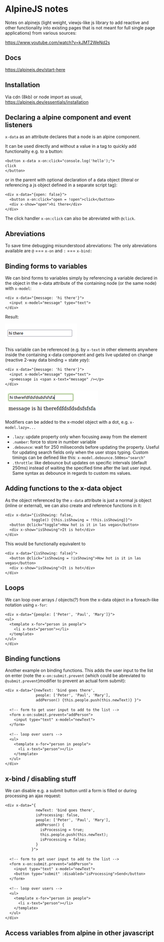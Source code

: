 # AlpineJS notes

Notes on alpinejs (light weight, viewjs-like js library to add reactive and other functionality into existing pages that is not meant for full single page applications) from various sources:

https://www.youtube.com/watch?v=kJMT2WeNd2s


## Docs

https://alpinejs.dev/start-here

## Installation

Via cdn (8kb) or node import as usual, https://alpinejs.dev/essentials/installation
## Declaring a alpine component and event listeners

`x-data` as an attribute declares that a node is an alpine component.

It can be used directly and without a value in a tag to quickly add functionality e.g. to a button:

    <button x-data x-on:click="console.log('hello');">
    click
    </button> 

or in the parent with optional declaration of a data object (literal or referencing a js object defined in a separate script tag):

    <div x-data="{open: false}">
      <button x-on:click="open = !open">click</button>
      <div x-show="open">hi there</div>
    </div>

The click handler `x-on:click` can also be abreviated with `@click`.

## Abreviations

To save time debugging misunderstood abreviations: The only abreviations available are `@` === `x-on` and `:` === `x-bind:`

## Binding forms to variables

We can bind forms to variables simply by referencing a variable declared in the object in the x-data attribute of the containing node (or the same node) with `x-model`:

    <div x-data="{message: 'hi there'}">
      <input x-model="message" type="text">
    </div>

Result:

![x-model results in pre filled form field](readme_images/x-model.png)

This variable can be referenced (e.g. by `x-text` in other elements anywhere inside the containing x-data component and gets live updated on change (reactive 2-way data binding = state *yay*):

    <div x-data="{message: 'hi there'}">
      <input x-model="message" type="text">
      <p>message is <span x-text="message" /></p>
    </div>

![referencing a x-model variable](readme_images/x-text.png)

Modifiers can be added to the x-model object with a dot, e.g. `x-model.lazy=...`

- `.lazy`: update property only when focusing away from the element
- `.number`: force to store in number variable
- `.debounce`: wait for 250 miliseconds before updating the property. Useful for updating search fields only when the user stops typing. Custom timings can be defined like this: `x-model.debounce.500ms="search"`
- `.throttle`: like debounce but updates on specific intervals (default 250ms) instead of waiting the specified time after the last user input. Same syntax as debounce in regards to custom ms values.


## Adding functions to the x-data object

As the object referenced by the `x-data` attribute is just a normal js object (inline or external), we can also create and reference functions in it:

    <div x-data="{isShowing: false,
                toggle() {this.isShowing = !this.isShowing}}">
      <button @click="toggle">How hot is it in las vegas</button>
      <div x-show="isShowing">It is hot</div>
    </div>

This would be functionally equivalent to 

    <div x-data="{isShowing: false}">
      <button @click="isShowing = !isShowing">How hot is it in las vegas</button>
      <div x-show="isShowing">It is hot</div>
    </div>

## Loops

We can loop over arrays / objects(?) from the x-data object in a foreach-like notation using `x-for`:

    <div x-data="{people: ['Peter', 'Paul', 'Mary']}">
    <ul>
      <template x-for="person in people">
        <li x-text="person"></li>
      </template>
    </ul>
    </div>

## Binding functions

Another example on binding functions. This adds the user input to the list on enter (note the `x-on:submit.prevent` (which could be abreviated to `@submit.prevent`)modifier to prevent an actual form submit):

    <div x-data="{newText: 'bind goes there',
                  people: ['Peter', 'Paul', 'Mary'],
                  addPerson() {this.people.push(this.newText)} }">

      <!-- form to get user input to add to the list -->
      <form x-on:submit.prevent="addPerson">
        <input type="text" x-model="newText">
      </form>

      <!-- loop over users -->
      <ul>
        <template x-for="person in people">
          <li x-text="person"></li>
        </template>
      </ul>
    </div>

## x-bind / disabling stuff

We can disable e.g. a submit button until a form is filled or during processing an ajax request:

    <div x-data="{
                  newText: 'bind goes there',
                  isProcessing: false,
                  people: ['Peter', 'Paul', 'Mary'],
                  addPerson() {
                    isProcessing = true;
                    this.people.push(this.newText);
                    isProcessing = false;
                  } 
                }">

      <!-- form to get user input to add to the list -->
      <form x-on:submit.prevent="addPerson">
        <input type="text" x-model="newText">
        <button type="submit" :disabled="isProcessing">Send</button>
      </form>

      <!-- loop over users -->
      <ul>
        <template x-for="person in people">
          <li x-text="person"></li>
        </template>
      </ul>
    </div>

## Access variables from alpine in other javascript

